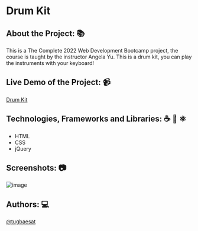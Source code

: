 # Drum Kit

## About the Project: 📚
This is a The Complete 2022 Web Development Bootcamp project, the course is taught by the instructor Angela Yu. 
This is a drum kit, you can play the instruments with your keyboard!

## Live Demo of the Project: 📹

[Drum Kit](https://simon-game-tugbaesat.vercel.app)

## Technologies, Frameworks and Libraries: ☕️ 🐍 ⚛️
- HTML
- CSS
- jQuery


## Screenshots: 📷

![image](https://github.com/tugbaesat/drum-kit/assets/114342008/18a90279-aada-4d60-b31c-815ec3a1e133)

## Authors: 💻
[@tugbaesat](https://github.com/tugbaesat)
